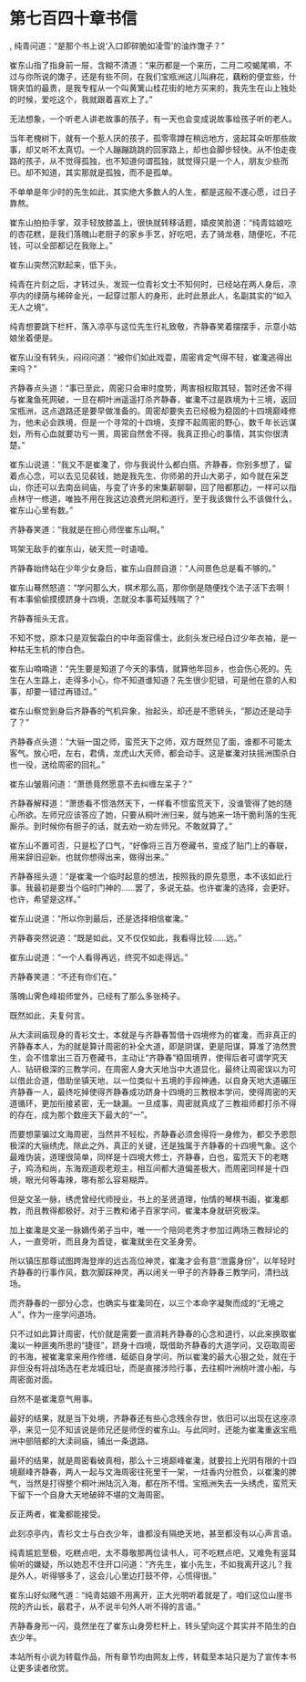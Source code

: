 # 第七百四十章书信
,  纯青问道：“是那个书上说‘入口即碎脆如凌雪’的油炸馓子？”
   崔东山指了指身前一屉，含糊不清道：“来历都是一个来历，二月二咬蝎尾嘛，不过与你所说的馓子，还是有些不同，在我们宝瓶洲这儿叫麻花，藕粉的便宜些，什锦夹馅的最贵，是我专程从一个叫黄篱山桂花街的地方买来的，我先生在山上独处的时候，爱吃这个，我就跟着喜欢上了。”
   无法想象，一个听老人讲老故事的孩子，有一天也会变成说故事给孩子听的老人。
   当年老槐树下，就有一个惹人厌的孩子，孤零零蹲在稍远地方，竖起耳朵听那些故事，却又听不太真切。一个人蹦蹦跳跳的回家路上，却也会脚步轻快。从不怕走夜路的孩子，从不觉得孤独，也不知道何谓孤独，就觉得只是一个人，朋友少些而已。却不知道，其实那就是孤独，而不是孤单。
   不单单是年少时的先生如此，其实绝大多数人的人生，都是这般不遂心愿，过日子靠熬。
   崔东山拍拍手掌，双手轻放膝盖上，很快就转移话题，嬉皮笑脸道：“纯青姑娘吃的杏花糕，是我们落魄山老厨子的家乡手艺，好吃吧，去了骑龙巷，随便吃，不花钱，可以全部都记在我账上。”
   崔东山突然沉默起来，低下头。
   纯青在片刻之后，才转过头，发现一位青衫文士不知何时，已经站在两人身后，凉亭内的绿荫与稀碎金光，一起穿过那人的身形，此时此景此人，名副其实的“如入无人之境”。
   纯青想要跳下栏杆，落入凉亭与这位先生行礼致敬，齐静春笑着摆摆手，示意小姑娘坐着便是。
   崔东山没有转头，闷闷问道：“被你们如此戏耍，周密肯定气得不轻，崔瀺逃得出来吗？”
   齐静春点头道：“事已至此，周密只会审时度势，两害相权取其轻，暂时还舍不得与崔瀺鱼死网破，一旦在桐叶洲遥遥打杀齐静春，崔瀺不过是跌境为十三境，返回宝瓶洲，这点退路还是要早做准备的。周密却要失去已经极为稳固的十四境巅峰修为，他未必会跌境，但是一个寻常的十四境，支撑不起周密的野心，数千年长远谋划，所有心血就要功亏一篑，周密自然舍不得。我真正担心的事情，其实你很清楚。”
   崔东山说道：“我又不是崔瀺了，你与我说什么都白搭。齐静春，你别多想了，留着点心念，可以去见见裴钱，她是我先生、你师弟的开山大弟子，如今就在采芝山，你还可以去南岳祠庙，与变了许多的宋集薪聊聊，回了陪都那边，一样可以指点林守一修道，唯独不用在我这边浪费光阴和道行，至于我该做什么不该做什么，崔东山心里有数。”
   齐静春笑道：“我就是在担心师侄崔东山啊。”
   骂架无敌手的崔东山，破天荒一时语噎。
   齐静春始终站在少年少女身后，崔东山自顾自道：“人间景色总是看不够的。”
   崔东山蓦然怒道：“学问那么大，棋术那么高，那你倒是随便找个法子活下去啊！有本事偷偷摸摸跻身十四境，怎就没本事苟延残喘了？”
   齐静春摇头无言。
   不知不觉，原本只是双鬓霜白的中年面容儒士，此刻头发已经白过少年衣袖，是一种枯无生机的惨白色。
   崔东山喃喃道：“先生要是知道了今天的事情，就算他年回乡，也会伤心死的。先生在人生路上，走得多小心，你不知道谁知道？先生很少犯错，可是他在意的人和事，却要一错过再错过。”
   崔东山察觉到身后齐静春的气机异象，抬起头，却还是不愿转头，“那边还是动手了？”
   齐静春点头道：“大骊一国之师，蛮荒天下之师，双方既然见了面，谁都不可能太客气。放心吧，左右，君倩，龙虎山大天师，都会动手。这是崔瀺对扶摇洲围杀白也一役，送给周密的回礼。”
   崔东山皱眉问道：“萧愻竟然愿意不去纠缠左呆子？”
   齐静春解释道：“萧愻看不惯浩然天下，一样看不惯蛮荒天下，没谁管得了她的随心所欲。左师兄应该答应了她，只要从桐叶洲归来，就与她来一场干脆利落的生死厮杀。到时候你有胆子的话，就去劝一劝左师兄。不敢就算了。”
   崔东山不置可否，只是松了口气，“好像将三百万卷藏书，变成了贴门上的春联，用来辞旧迎新。也就你想得出来，做得出来。”
   齐静春摇头道：“是崔瀺一个临时起意的想法，按照我的原先意愿，本不该如此行事。我最初是要当个临时门神的……罢了，多说无益。也许崔瀺的选择，会更好。也许，希望是这样。”
   崔东山说道：“所以你到最后，还是选择相信崔瀺。”
   齐静春突然说道：“既是如此，又不仅仅如此，我看得比较……远。”
   崔东山说道：“一个人看得再远，终究不如走得远。”
   齐静春笑道：“不还有你们在。”
   落魄山霁色峰祖师堂外，已经有了那么多张椅子。
   既然如此，夫复何言。
   从大渎祠庙现身的青衫文士，本就是与齐静春暂借十四境修为的崔瀺，而非真正的齐静春本人，为的就是算计周密的补全大道，即是阴谋，更是阳谋，算准了浩然贾生，会不惜拿出三百万卷藏书，主动让“齐静春”稳固境界，使得后者可谓学究天人、钻研极深的三教学问，在周密人身大天地当中大道显化，最终让周密误以为可以借此合道，借助坐镇天地，以一位类似十五境的手段神通，以自身天地大道碾压齐静春一人，最终吃掉使得齐静春成功跻身十四境的三教根本学问，使得周密的天道循环，更加衔接紧密，无一缺漏。一旦成事，周密就真成了三教祖师都打杀不得的存在，成为那个数座天下最大的“一”。
   而要想蒙骗过文海周密，当然并不轻松，齐静春必须舍得将一身修为，都交予恩怨极深的大骊绣虎。除此之外，真正的关键，还是独属于齐静春的十四境气象。这个最难伪装，道理很简单，同样是十四境大修士，齐静春，白也，蛮荒天下的老瞎子，鸡汤和尚，东海观道观老观主，相互间都大道偏差极大，而周密同样是十四境，眼光何等毒辣，哪有那么容易糊弄。
   但是文圣一脉，绣虎曾经代师授业，书上的圣贤道理，怡情的琴棋书画，崔瀺都教，而且教得都极好。对于三教和诸子百家学问，崔瀺本身就研究极深。
   加上崔瀺是文圣一脉嫡传弟子当中，唯一一个陪同老秀才参加过两场三教辩论的人，一直旁听，而且身为首徒，崔瀺就坐在文圣身旁。
   所以镇压那尊试图跨海登岸的远古高位神灵，崔瀺才会有意“泄露身份”，以年轻时齐静春的行事作风，数次脚踩神灵，再以闭关一甲子的齐静春三教学问，清扫战场。
   而齐静春的一部分心念，也确实与崔瀺同在，以三个本命字凝聚而成的“无境之人”，作为一座学问道场。
   只不过如此算计周密，代价就是需要一直消耗齐静春的心念和道行，以此来换取崔瀺以一种匪夷所思的“捷径”，跻身十四境，既借助齐静春的大道学问，又窃取周密的书海，被崔瀺拿来用作修缮、砥砺自身学问，所以崔瀺的最大心狠之处，就在于非但没有将战场选在老龙城旧址，而是直接涉险行事，去往桐叶洲桃叶渡小船，与周密面对面。
   自然不是崔瀺意气用事。
   最好的结果，就是当下处境，齐静春还有些心念残余存世，依旧可以出现在这座凉亭，来见一见不知该说是师兄还是师侄的崔东山。与此同时，还能为崔瀺重返宝瓶洲中部陪都的大渎祠庙，铺出一条退路。
   最坏的结果，就是周密看破真相，那么十三境巅峰崔瀺，就要拉上光阴有限的十四境巅峰齐静春，两人一起与文海周密往死里干一架，一炷香内分胜负，以崔瀺的脾气，当然是打得整个桐叶洲陆沉入海，都在所不惜。宝瓶洲失去一头绣虎，蛮荒天下留下一个自身大天地破碎不堪的文海周密。
   反正两者，崔瀺都能接受。
   此刻凉亭内，青衫文士与白衣少年，谁都没有隔绝天地，甚至都没有以心声言语。
   纯青尴尬至极，吃糕点吧，太不尊敬那两位读书人，可不吃糕点吧，又难免有竖耳偷听的嫌疑，所以她忍不住开口问道：“齐先生，崔小先生，不如我离开这儿？我是外人，听得够多了，这会儿心里边打鼓不停，心慌得很。”
   崔东山好似赌气道：“纯青姑娘不用离开，正大光明听着就是了，咱们这位山崖书院的齐山长，最君子，从不说半句外人听不得的言语。”
   齐静春身形一闪，竟然坐在了崔东山身旁栏杆上，转头望向这个其实并不陌生的白衣少年。
  本站所有小说为转载作品，所有章节均由网友上传，转载至本站只是为了宣传本书让更多读者欣赏。